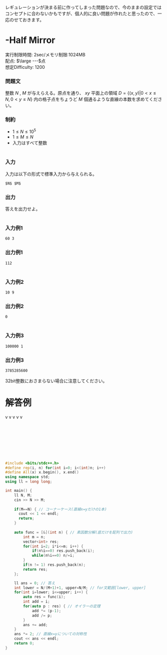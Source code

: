 レギュレーションが決まる前に作ってしまった問題なので、今のままの設定ではコンセプトに合わないかもですが、個人的に良い問題が作れたと思ったので、一応のせておきます。
# -Half Mirror
実行制限時間: 2sec/メモリ制限:1024MB <br>
配点: $\large ---$点 <br>
想定Difficulty: 1200
### 問題文
整数 $N$ , $M$ が与えらえる。原点を通り、 $xy$ 平面上の領域 $`\begin{equation}D = \left\{(x, y)|0<x\leq N, 0<y\leq N\right\}\end{equation}`$ 内の格子点をちょうど $M$ 個通るような直線の本数を求めてください。 

### 制約
- $1 \leq N \leq 10^5$
- $1 \leq M \leq N$
- 入力はすべて整数
#
### 入力
入力は以下の形式で標準入力から与えられる。
```md
$N$ $M$
```

### 出力
答えを出力せよ。
#
### 入力例1
```md
60 3
```
### 出力例1
```md
112
```
#
### 入力例2
```md
10 9
```
### 出力例2
```md
0
```
#
### 入力例3
```md
100000 1
```
### 出力例3
```md
3785285600
```
32bit整数におさまらない場合に注意してください。
#

# 解答例
v v v v v
<br><br><br><br><br><br><br><br>
```cpp
#include <bits/stdc++.h>
#define rep(i, n) for(int i=0; i<(int)n; i++)
#define All(x) x.begin(), x.end()
using namespace std;
using ll = long long;

int main() {
    ll N, M;
    cin >> N >> M;
    
    if(M==N) { // コーナーケース(直線x=yだけの1本)
      cout << 1 << endl;
      return;
    }
    
    auto func = [&](int n) { // 素因数分解(底だけを配列で出力)
        int m = n;
        vector<int> res;
        for(int i=2; i*i<=m; i++) {
            if(n%i==0) res.push_back(i);
            while(n%i==0) n/=i;
        }
        if(n != 1) res.push_back(n);
        return res;
    };

    ll ans = 0; // 答え
    int lower = N/(M+1)+1, upper=N/M; // for文範囲[lower, upper]
    for(int i=lower; i<=upper; i++) {
        auto res = func(i);
        int add = i;
        for(auto p : res) { // オイラーの定理
            add *= (p-1);
            add /= p;
        }
        ans += add;
    }
    ans *= 2; // 直線x=yについての対称性
    cout << ans << endl;
    return 0;
}
```
